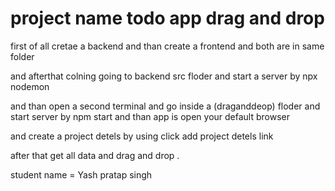 # project name todo app  drag and drop

first of all cretae  a backend and than create a frontend and both are in same folder

and afterthat colning going to backend src floder and start a server by npx nodemon

and than open a second terminal and go inside a (draganddeop) floder and start server by npm start and than app is open your default browser

and create a project detels by using click add project detels link

after that get all data and drag and drop .



student name = Yash pratap singh